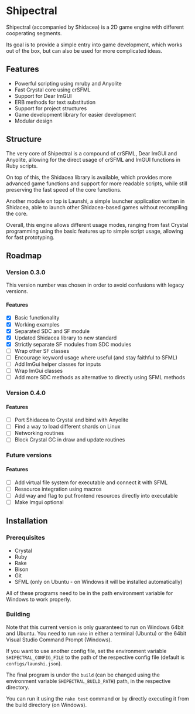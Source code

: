 # Shipectral

Shipectral (accompanied by Shidacea) is a 2D game engine with different cooperating segments.

Its goal is to provide a simple entry into game development, which works out of the box, but
can also be used for more complicated ideas.

## Features

* Powerful scripting using mruby and Anyolite
* Fast Crystal core using crSFML
* Support for Dear ImGUI
* ERB methods for text substitution
* Support for project structures
* Game development library for easier development
* Modular design

## Structure

The very core of Shipectral is a compound of crSFML, Dear ImGUI and Anyolite,
allowing for the direct usage of crSFML and ImGUI functions in Ruby scripts.

On top of this, the Shidacea library is available,
which provides more advanced game functions and support
for more readable scripts, while still preserving the fast speed of
the core functions.

Another module on top is Launshi, a simple launcher application
written in Shidacea, able to launch other Shidacea-based games
without recompiling the core.

Overall, this engine allows different usage modes, ranging from fast
Crystal programming using the basic features up to simple script
usage, allowing for fast prototyping.

## Roadmap

### Version 0.3.0

This version number was chosen in order to avoid confusions with legacy versions.

#### Features

* [X] Basic functionality
* [X] Working examples
* [X] Separated SDC and SF module
* [X] Updated Shidacea library to new standard
* [X] Strictly separate SF modules from SDC modules
* [ ] Wrap other SF classes
* [ ] Encourage keyword usage where useful (and stay faithful to SFML)
* [ ] Add ImGui helper classes for inputs
* [ ] Wrap ImGui classes
* [ ] Add more SDC methods as alternative to directly using SFML methods

### Version 0.4.0

#### Features

* [ ] Port Shidacea to Crystal and bind with Anyolite
* [ ] Find a way to load different shards on Linux
* [ ] Networking routines
* [ ] Block Crystal GC in draw and update routines

### Future versions

#### Features

* [ ] Add virtual file system for executable and connect it with SFML
* [ ] Ressource integration using macros
* [ ] Add way and flag to put frontend resources directly into executable
* [ ] Make Imgui optional

## Installation

### Prerequisites

* Crystal
* Ruby
* Rake
* Bison
* Git
* SFML (only on Ubuntu - on Windows it will be installed automatically)

All of these programs need to be in the path environment variable for Windows to work properly.

### Building

Note that this current version is only guaranteed to run on Windows 64bit and Ubuntu.
You need to run `rake` in either a terminal (Ubuntu) or the 64bit Visual Studio Command Prompt (Windows).

If you want to use another config file, set the environment variable `SHIPECTRAL_CONFIG_FILE`
to the path of the respective config file (default is `configs/launshi.json`).

The final program is under the `build` (can be changed using the environment variable `SHIPECTRAL_BUILD_PATH`)
path, in the respective directory.

You can run it using the `rake test` command or by directly executing it from the build directory (on Windows).
